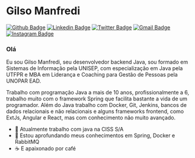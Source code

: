 # Gilso Manfredi

[![Github Badge](https://img.shields.io/badge/-Github-000?style=flat-square&logo=Github&logoColor=white&link=https://github.com/gilsomanfredi)](https://github.com/gilsomanfredi)
[![Linkedin Badge](https://img.shields.io/badge/-LinkedIn-blue?style=flat-square&logo=Linkedin&logoColor=white&link=https://www.linkedin.com/in/gilsomanfredi/)](https://www.linkedin.com/in/gilsomanfredi/)
[![Twitter Badge](https://img.shields.io/badge/-Twitter-1ca0f1?style=flat-square&labelColor=1ca0f1&logo=twitter&logoColor=white&link=https://twitter.com/gilsomanfredi)](https://twitter.com/gilsomanfredi)
[![Gmail Badge](https://img.shields.io/badge/-Gmail-c14438?style=flat-square&logo=Gmail&logoColor=white&link=mailto:gilso.manfredi@gmail.com)](mailto:gilso.manfredi@gmail.com)
[![Instagram Badge](https://img.shields.io/badge/-Instagram-C13584?style=flat-square&labelColor=C13584&logo=instagram&logoColor=white&link=https://www.instagram.com/gilsomanfredi/)](https://www.instagram.com/gilsomanfredi/)


### Olá 


Eu sou Gilso Manfredi, seu desenvolvedor backend Java, sou formado em Sistemas de Informação pela UNISEP, com especialização em Java pela UTFPR e MBA em Liderança e Coaching para Gestão de Pessoas pela UNOPAR EAD. 

Trabalho com programação Java a mais de 10 anos, profissionalmente a 6, trabalho muito com o framework Spring que facilita bastante a vida de um programador. Além do Java trabalho com Docker, Git, Jenkins, bancos de dados relacionais e não relacionais e alguns frameworks frontend, como ExtJs, Angular e React, mas com conhecimento não muito avançado.


- 🔭 Atualmente trabalho com java na CISS S/A
- 🌱 Estou aprofundando meus conhecimentos em Spring, Docker e RabbitMQ
- :coffee: E apaixonado por café
